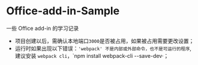 # Office-add-in-Sample
一些 Office add-in 的学习记录

- 项目创建以后，需确认本地端口`3000`是否被占用，如果被占用需要更改设置；
- 运行时如果出现以下错误：`'webpack' 不是内部或外部命令，也不是可运行的程序`,建议安装 `webpack cli`，`npm install webpack-cli --save-dev·；